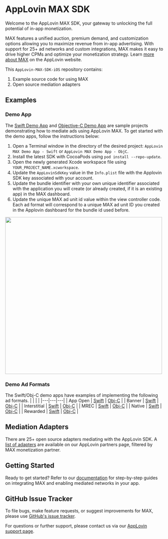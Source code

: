 # AppLovin MAX SDK

Welcome to the AppLovin MAX SDK, your gateway to unlocking the full potential of in-app monetization.

MAX features a unified auction, premium demand, and customization options allowing you to maximize revenue from in-app advertising. With support for 25+ ad networks and custom integrations, MAX makes it easy to drive higher CPMs and optimize your monetization strategy. 
Learn [more about MAX](https://www.applovin.com/max/) on the AppLovin website.

This `AppLovin-MAX-SDK-iOS` repository contains:
1. Example source code for using MAX
2. Open source mediation adapters

## Examples
### Demo App
The [Swift Demo App](https://github.com/AppLovin/AppLovin-MAX-SDK-iOS/tree/master/AppLovin%20MAX%20Demo%20App%20-%20Swift) and [Objective-C Demo App](https://github.com/AppLovin/AppLovin-MAX-SDK-iOS/tree/master/AppLovin%20MAX%20Demo%20App%20-%20ObjC) are sample projects demonstrating how to mediate ads using AppLovin MAX. To get started with the demo apps, follow the instructions below:

1. Open a Terminal window in the directory of the desired project: `AppLovin MAX Demo App - Swift` or `AppLovin MAX Demo App - ObjC`.
2. Install the latest SDK with CocoaPods using `pod install --repo-update`.
3. Open the newly generated Xcode workspace file using `YOUR_PROJECT_NAME.xcworkspace`.
4. Update the `AppLovinSdkKey` value in the `Info.plist` file with the Applovin SDK key associated with your account.
5. Update the bundle identifier with your own unique identifier associated with the application you will create (or already created, if it is an existing app) in the MAX dashboard.
6. Update the unique MAX ad unit id value within the view controller code. Each ad format will correspond to a unique MAX ad unit ID you created in the Applovin dashboard for the bundle id used before.

<img src="https://github.com/AppLovin/AppLovin-MAX-SDK-iOS/assets/144739628/f7317eea-ea0d-47ef-ade3-7ed0a7ca6493" height="500" />

### Demo Ad Formats
The Swift/Obj-C demo apps have examples of implementing the following ad formats.
|   |   |   |
|---|---|---|
| App Open     | [Swift](https://github.com/AppLovin/AppLovin-MAX-SDK-iOS/tree/master/AppLovin%20MAX%20Demo%20App%20-%20Swift/AppLovin%20MAX%20Demo%20App%20-%20Swift/MAX/App%20Open%20Ads) | [Obj-C](https://github.com/AppLovin/AppLovin-MAX-SDK-iOS/tree/master/AppLovin%20MAX%20Demo%20App%20-%20ObjC/AppLovin%20MAX%20Demo%20App%20-%20ObjC/MAX/App%20Open%20Ads) |
| Banner       | [Swift](https://github.com/AppLovin/AppLovin-MAX-SDK-iOS/tree/master/AppLovin%20MAX%20Demo%20App%20-%20Swift/AppLovin%20MAX%20Demo%20App%20-%20Swift/MAX/Banners) | [Obj-C](https://github.com/AppLovin/AppLovin-MAX-SDK-iOS/tree/master/AppLovin%20MAX%20Demo%20App%20-%20ObjC/AppLovin%20MAX%20Demo%20App%20-%20ObjC/MAX/Banners) |
| Interstitial | [Swift](https://github.com/AppLovin/AppLovin-MAX-SDK-iOS/tree/master/AppLovin%20MAX%20Demo%20App%20-%20Swift/AppLovin%20MAX%20Demo%20App%20-%20Swift/MAX/Interstitials) | [Obj-C](https://github.com/AppLovin/AppLovin-MAX-SDK-iOS/tree/master/AppLovin%20MAX%20Demo%20App%20-%20ObjC/AppLovin%20MAX%20Demo%20App%20-%20ObjC/MAX/Interstitials) |
| MREC         | [Swift](https://github.com/AppLovin/AppLovin-MAX-SDK-iOS/tree/master/AppLovin%20MAX%20Demo%20App%20-%20Swift/AppLovin%20MAX%20Demo%20App%20-%20Swift/MAX/MRECs) | [Obj-C](https://github.com/AppLovin/AppLovin-MAX-SDK-iOS/tree/master/AppLovin%20MAX%20Demo%20App%20-%20ObjC/AppLovin%20MAX%20Demo%20App%20-%20ObjC/MAX/MRECs) |
| Native       | [Swift](https://github.com/AppLovin/AppLovin-MAX-SDK-iOS/tree/master/AppLovin%20MAX%20Demo%20App%20-%20Swift/AppLovin%20MAX%20Demo%20App%20-%20Swift/MAX/Native%20Ads) | [Obj-C](https://github.com/AppLovin/AppLovin-MAX-SDK-iOS/tree/master/AppLovin%20MAX%20Demo%20App%20-%20ObjC/AppLovin%20MAX%20Demo%20App%20-%20ObjC/MAX/Native%20Ads) |
| Rewarded     | [Swift](https://github.com/AppLovin/AppLovin-MAX-SDK-iOS/tree/master/AppLovin%20MAX%20Demo%20App%20-%20Swift/AppLovin%20MAX%20Demo%20App%20-%20Swift/MAX/Rewarded) | [Obj-C](https://github.com/AppLovin/AppLovin-MAX-SDK-iOS/tree/master/AppLovin%20MAX%20Demo%20App%20-%20ObjC/AppLovin%20MAX%20Demo%20App%20-%20ObjC/MAX/Rewarded) |



## Mediation Adapters
There are 25+ open source adapters mediating with the AppLovin SDK. A [list of adapters](https://www.applovin.com/partners/) are available on our AppLovin partners page, filtered by MAX monetization partner.

## Getting Started
Ready to get started? Refer to our [documentation](https://developers.applovin.com/en/ios/overview/integration) for step-by-step guides on integrating MAX and enabling mediated networks in your app.

## GitHub Issue Tracker
To file bugs, make feature requests, or suggest improvements for MAX, please use [GitHub's issue tracker](https://github.com/AppLovin/AppLovin-MAX-SDK-iOS/issues).

For questions or further support, please contact us via our [AppLovin support page](https://monetization-support.applovin.com/hc/en-us).
